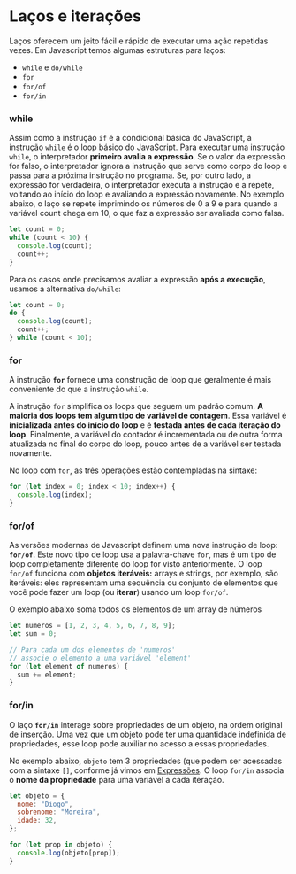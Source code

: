 # Laços e iterações

Laços oferecem um jeito fácil e rápido de executar uma ação repetidas vezes. Em Javascript temos algumas estruturas para laços:

* `while` e `do/while`
* `for`
* `for/of`
* `for/in`

### while

Assim como a instrução `if` é a condicional básica do JavaScript, a instrução `while` é o loop básico do JavaScript. Para executar uma instrução `while`, o interpretador **primeiro avalia a expressão**. Se o valor da expressão for falso, o interpretador ignora a instrução que serve como corpo do loop e passa para a próxima instrução no programa. Se, por outro lado, a expressão for verdadeira, o interpretador executa a instrução e a repete, voltando ao início do loop e avaliando a expressão novamente. No exemplo abaixo, o laço se repete imprimindo os números de 0 a 9 e para quando a variável count chega em 10, o que faz a expressão ser avaliada como falsa.

```javascript
let count = 0;
while (count < 10) {
  console.log(count);
  count++;
}
```

Para os casos onde precisamos avaliar a expressão **após a execução**, usamos a alternativa `do/while`:

```javascript
let count = 0;
do {
  console.log(count);
  count++;
} while (count < 10);
```

### for

A instrução **`for`** fornece uma construção de loop que geralmente é mais conveniente do que a instrução `while`.

A instrução `for` simplifica os loops que seguem um padrão comum. **A maioria dos loops tem algum tipo de variável de contagem**. Essa variável é **inicializada antes do início do loop** e é **testada antes de cada iteração do loop**. Finalmente, a variável do contador é incrementada ou de outra forma atualizada no final do corpo do loop, pouco antes de a variável ser testada novamente.

No loop com `for`, as três operações estão contempladas na sintaxe:

```javascript
for (let index = 0; index < 10; index++) {
  console.log(index);
}
```

### for/of

As versões modernas de Javascript definem uma nova instrução de loop: **`for/of`**. Este novo tipo de loop usa a palavra-chave `for`, mas é um tipo de loop completamente diferente do loop for visto anteriormente. O loop `for/of` funciona com **objetos iteráveis:** arrays e strings, por exemplo, são iteráveis: eles representam uma sequência ou conjunto de elementos que você pode fazer um loop (ou **iterar**) usando um loop `for/of`.

O exemplo abaixo soma todos os elementos de um array de números

```javascript
let numeros = [1, 2, 3, 4, 5, 6, 7, 8, 9];
let sum = 0;

// Para cada um dos elementos de 'numeros'
// associe o elemento a uma variável 'element'
for (let element of numeros) { 
  sum += element; 
}
```

### for/in

O laço **`for/in`**  interage sobre propriedades de um objeto, na ordem original de inserção. Uma vez que um objeto pode ter uma quantidade indefinida de propriedades, esse loop pode auxiliar no acesso a essas propriedades.

No exemplo abaixo,  `objeto` tem 3 propriedades (que podem ser acessadas com a sintaxe `[]`, conforme já vimos em [Expressões](expressoes.md#expressoes-de-acesso-de-propriedades). O loop `for/in` associa o **nome da propriedade** para uma variável a cada iteração.

```javascript
let objeto = {
  nome: "Diogo",
  sobrenome: "Moreira",
  idade: 32,
};

for (let prop in objeto) {
  console.log(objeto[prop]);
}
```
